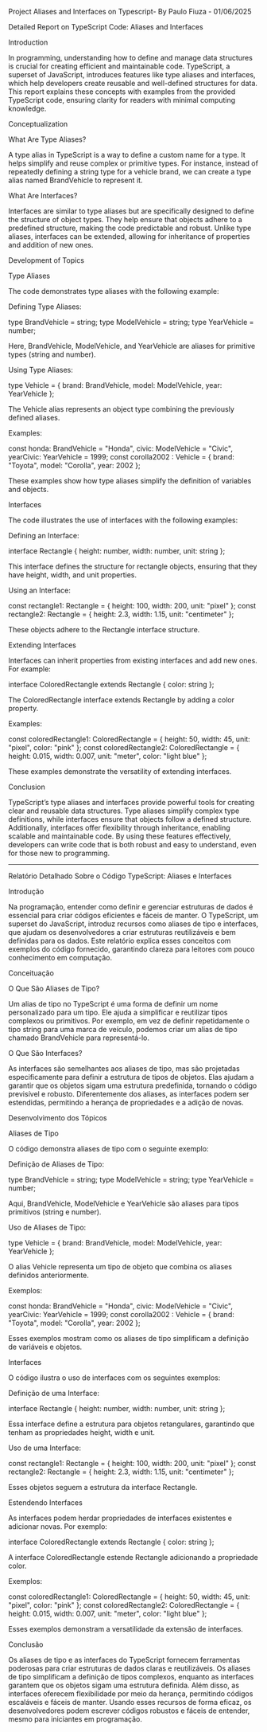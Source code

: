 Project Aliases and Interfaces on Typescript- By Paulo Fiuza - 01/06/2025

Detailed Report on TypeScript Code: Aliases and Interfaces

Introduction

In programming, understanding how to define and manage data structures is crucial for creating efficient and maintainable code. TypeScript, a superset of JavaScript, introduces features like type aliases and interfaces, which help developers create reusable and well-defined structures for data. This report explains these concepts with examples from the provided TypeScript code, ensuring clarity for readers with minimal computing knowledge.

Conceptualization

What Are Type Aliases?

A type alias in TypeScript is a way to define a custom name for a type. It helps simplify and reuse complex or primitive types. For instance, instead of repeatedly defining a string type for a vehicle brand, we can create a type alias named BrandVehicle to represent it.

What Are Interfaces?

Interfaces are similar to type aliases but are specifically designed to define the structure of object types. They help ensure that objects adhere to a predefined structure, making the code predictable and robust. Unlike type aliases, interfaces can be extended, allowing for inheritance of properties and addition of new ones.

Development of Topics

Type Aliases

The code demonstrates type aliases with the following example:

Defining Type Aliases:

type BrandVehicle = string;
type ModelVehicle = string;
type YearVehicle = number;

Here, BrandVehicle, ModelVehicle, and YearVehicle are aliases for primitive types (string and number).

Using Type Aliases:

type Vehicle = {
    brand: BrandVehicle,
    model: ModelVehicle,
    year: YearVehicle
};

The Vehicle alias represents an object type combining the previously defined aliases.

Examples:

const honda: BrandVehicle = "Honda", civic: ModelVehicle = "Civic", yearCivic: YearVehicle = 1999;
const corolla2002 : Vehicle = {
    brand: "Toyota",
    model: "Corolla",
    year: 2002
};

These examples show how type aliases simplify the definition of variables and objects.

Interfaces

The code illustrates the use of interfaces with the following examples:

Defining an Interface:

interface Rectangle {
    height: number,
    width: number,
    unit: string
};

This interface defines the structure for rectangle objects, ensuring that they have height, width, and unit properties.

Using an Interface:

const rectangle1: Rectangle = {
    height: 100,
    width: 200,
    unit: "pixel"
};
const rectangle2: Rectangle = {
    height: 2.3,
    width: 1.15,
    unit: "centimeter"
};

These objects adhere to the Rectangle interface structure.

Extending Interfaces

Interfaces can inherit properties from existing interfaces and add new ones. For example:

interface ColoredRectangle extends Rectangle {
    color: string
};

The ColoredRectangle interface extends Rectangle by adding a color property.

Examples:

const coloredRectangle1: ColoredRectangle = {
    height: 50,
    width: 45,
    unit: "pixel",
    color: "pink"
};
const coloredRectangle2: ColoredRectangle = {
    height: 0.015,
    width: 0.007,
    unit: "meter",
    color: "light blue"
};

These examples demonstrate the versatility of extending interfaces.

Conclusion

TypeScript’s type aliases and interfaces provide powerful tools for creating clear and reusable data structures. Type aliases simplify complex type definitions, while interfaces ensure that objects follow a defined structure. Additionally, interfaces offer flexibility through inheritance, enabling scalable and maintainable code. By using these features effectively, developers can write code that is both robust and easy to understand, even for those new to programming.

__________________________________________________________________________________________________________________________________________________

Relatório Detalhado Sobre o Código TypeScript: Aliases e Interfaces

Introdução

Na programação, entender como definir e gerenciar estruturas de dados é essencial para criar códigos eficientes e fáceis de manter. O TypeScript, um superset do JavaScript, introduz recursos como aliases de tipo e interfaces, que ajudam os desenvolvedores a criar estruturas reutilizáveis e bem definidas para os dados. Este relatório explica esses conceitos com exemplos do código fornecido, garantindo clareza para leitores com pouco conhecimento em computação.

Conceituação

O Que São Aliases de Tipo?

Um alias de tipo no TypeScript é uma forma de definir um nome personalizado para um tipo. Ele ajuda a simplificar e reutilizar tipos complexos ou primitivos. Por exemplo, em vez de definir repetidamente o tipo string para uma marca de veículo, podemos criar um alias de tipo chamado BrandVehicle para representá-lo.

O Que São Interfaces?

As interfaces são semelhantes aos aliases de tipo, mas são projetadas especificamente para definir a estrutura de tipos de objetos. Elas ajudam a garantir que os objetos sigam uma estrutura predefinida, tornando o código previsível e robusto. Diferentemente dos aliases, as interfaces podem ser estendidas, permitindo a herança de propriedades e a adição de novas.

Desenvolvimento dos Tópicos

Aliases de Tipo

O código demonstra aliases de tipo com o seguinte exemplo:

Definição de Aliases de Tipo:

type BrandVehicle = string;
type ModelVehicle = string;
type YearVehicle = number;

Aqui, BrandVehicle, ModelVehicle e YearVehicle são aliases para tipos primitivos (string e number).

Uso de Aliases de Tipo:

type Vehicle = {
    brand: BrandVehicle,
    model: ModelVehicle,
    year: YearVehicle
};

O alias Vehicle representa um tipo de objeto que combina os aliases definidos anteriormente.

Exemplos:

const honda: BrandVehicle = "Honda", civic: ModelVehicle = "Civic", yearCivic: YearVehicle = 1999;
const corolla2002 : Vehicle = {
    brand: "Toyota",
    model: "Corolla",
    year: 2002
};

Esses exemplos mostram como os aliases de tipo simplificam a definição de variáveis e objetos.

Interfaces

O código ilustra o uso de interfaces com os seguintes exemplos:

Definição de uma Interface:

interface Rectangle {
    height: number,
    width: number,
    unit: string
};

Essa interface define a estrutura para objetos retangulares, garantindo que tenham as propriedades height, width e unit.

Uso de uma Interface:

const rectangle1: Rectangle = {
    height: 100,
    width: 200,
    unit: "pixel"
};
const rectangle2: Rectangle = {
    height: 2.3,
    width: 1.15,
    unit: "centimeter"
};

Esses objetos seguem a estrutura da interface Rectangle.

Estendendo Interfaces

As interfaces podem herdar propriedades de interfaces existentes e adicionar novas. Por exemplo:

interface ColoredRectangle extends Rectangle {
    color: string
};

A interface ColoredRectangle estende Rectangle adicionando a propriedade color.

Exemplos:

const coloredRectangle1: ColoredRectangle = {
    height: 50,
    width: 45,
    unit: "pixel",
    color: "pink"
};
const coloredRectangle2: ColoredRectangle = {
    height: 0.015,
    width: 0.007,
    unit: "meter",
    color: "light blue"
};

Esses exemplos demonstram a versatilidade da extensão de interfaces.

Conclusão

Os aliases de tipo e as interfaces do TypeScript fornecem ferramentas poderosas para criar estruturas de dados claras e reutilizáveis. Os aliases de tipo simplificam a definição de tipos complexos, enquanto as interfaces garantem que os objetos sigam uma estrutura definida. Além disso, as interfaces oferecem flexibilidade por meio da herança, permitindo códigos escaláveis e fáceis de manter. Usando esses recursos de forma eficaz, os desenvolvedores podem escrever códigos robustos e fáceis de entender, mesmo para iniciantes em programação.

